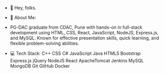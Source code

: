 - 👋 Hey, folks.
- 💫 About Me:
- PG-DAC graduate from CDAC, Pune with hands-on in full-stack development using HTML, CSS, React, JavaScript, NodeJS, Express.js, and MySQL. Known for effective presentation skills, quick learning, and flexible problem-solving abilities.
  
- 💻 Tech Stack:
C++ CSS C# JavaScript Java HTML5 Bootstrap Express.js jQuery NodeJS React ApacheTomcat Jenkins MySQL MongoDB Git GitHub Docker
